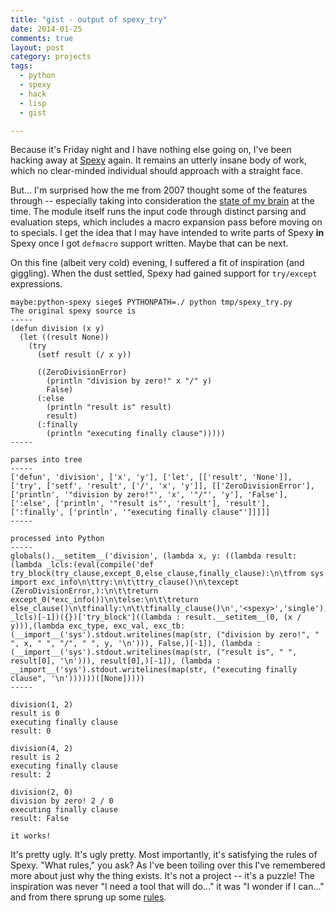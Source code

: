 ```yaml
---
title: "gist - output of spexy_try"
date: 2014-01-25
comments: true
layout: post
category: projects
tags:
  - python
  - spexy
  - hack
  - lisp
  - gist

---
```


Because it's Friday night and I have nothing else going on, I've been
hacking away at [Spexy] again. It remains an utterly insane body of
work, which no clear-minded individual should approach with a straight
face.

<!-- more -->

But... I'm surprised how the me from 2007 thought some of the features
through -- especially taking into consideration the
[state of my brain] at the time. The module itself runs the input code
through distinct parsing and evaluation steps, which includes a macro
expansion pass before moving on to specials. I get the idea that I may
have intended to write parts of Spexy **in** Spexy once I got
`defmacro` support written. Maybe that can be next.

On this fine (albeit very cold) evening, I suffered a fit of
inspiration (and giggling). When the dust settled, Spexy had gained
support for `try/except` expressions.

```text output of spexy_try https://gist.github.com/obriencj/8610594 Gist
maybe:python-spexy siege$ PYTHONPATH=./ python tmp/spexy_try.py
The original spexy source is
-----
(defun division (x y)
  (let ((result None))
    (try
      (setf result (/ x y))

      ((ZeroDivisionError)
        (println "division by zero!" x "/" y)
        False)
      (:else
        (println "result is" result)
        result)
      (:finally
        (println "executing finally clause")))))
-----

parses into tree
-----
['defun', 'division', ['x', 'y'], ['let', [['result', 'None']], ['try', ['setf', 'result', ['/', 'x', 'y']], [['ZeroDivisionError'], ['println', '"division by zero!"', 'x', '"/"', 'y'], 'False'], [':else', ['println', '"result is"', 'result'], 'result'], [':finally', ['println', '"executing finally clause"']]]]]
-----

processed into Python
-----
globals().__setitem__('division', (lambda x, y: ((lambda result: (lambda _lcls:(eval(compile('def try_block(try_clause,except_0,else_clause,finally_clause):\n\tfrom sys import exc_info\n\ttry:\n\t\ttry_clause()\n\texcept (ZeroDivisionError,):\n\t\treturn except_0(*exc_info())\n\telse:\n\t\treturn else_clause()\n\tfinally:\n\t\tfinally_clause()\n','<spexy>','single'),globals(),_lcls), _lcls)[-1])({})['try_block']((lambda : result.__setitem__(0, (x / y))),(lambda exc_type, exc_val, exc_tb: (__import__('sys').stdout.writelines(map(str, ("division by zero!", " ", x, " ", "/", " ", y, '\n'))), False,)[-1]), (lambda : (__import__('sys').stdout.writelines(map(str, ("result is", " ", result[0], '\n'))), result[0],)[-1]), (lambda : __import__('sys').stdout.writelines(map(str, ("executing finally clause", '\n'))))))([None]))))
-----

division(1, 2)
result is 0
executing finally clause
result: 0

division(4, 2)
result is 2
executing finally clause
result: 2

division(2, 0)
division by zero! 2 / 0
executing finally clause
result: False

it works!
```

It's pretty ugly. It's ugly pretty. Most importantly, it's satisfying
the rules of Spexy. "What rules," you ask? As I've been toiling over
this I've remembered more about just why the thing exists. It's not a
project -- it's a puzzle! The inspiration was never "I need a tool
that will do..." it was "I wonder if I can..." and from there sprung
up some [rules].

[spexy]: https://github.com/obriencj/python-spexy

[rules]: https://github.com/obriencj/python-spexy/blob/master/README.md#concept

[state of my brain]: http://www.toothpastefordinner.com/052210/ambien-walrus-adventure.gif "Come with me on an adventure you'll never remember"
